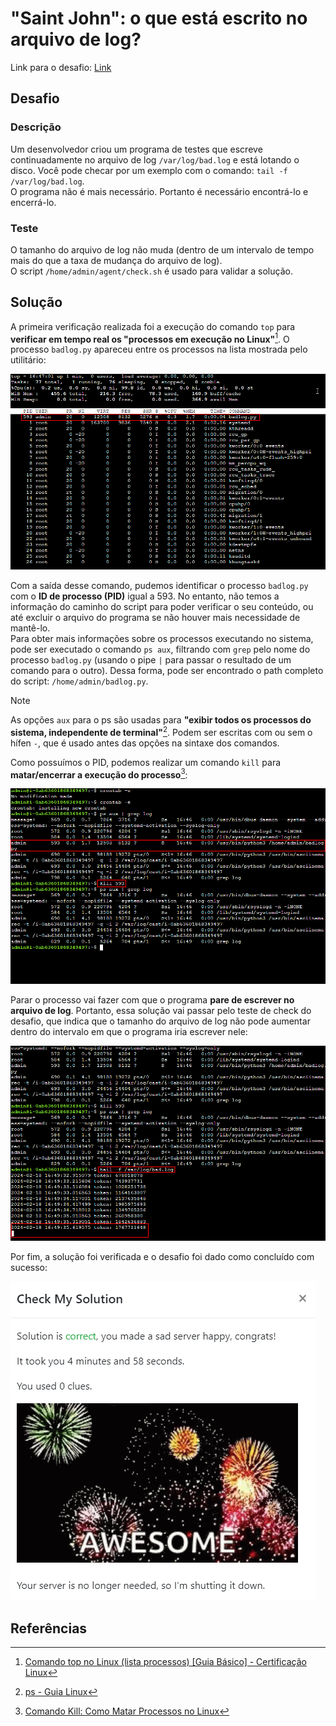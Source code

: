 # "Saint John": o que está escrito no arquivo de log?
Link para o desafio: [Link](https://sadservers.com/scenario/saint-john)

## Desafio
### Descrição
Um desenvolvedor criou um programa de testes que escreve continuadamente no arquivo de log `/var/log/bad.log` e está lotando o disco. Você pode checar por um exemplo com o comando: `tail -f /var/log/bad.log`. <br>
O programa não é mais necessário. Portanto é necessário encontrá-lo e encerrá-lo.
### Teste
O tamanho do arquivo de log não muda (dentro de um intervalo de tempo mais do que a taxa de mudança do arquivo de log). <br>
O script `/home/admin/agent/check.sh` é usado para validar a solução.

## Solução
A primeira verificação realizada foi a execução do comando `top` para **verificar em tempo real os "processos em execução no Linux"**[^1]. O processo `badlog.py` apareceu entre os processos na lista mostrada pelo utilitário:

<img src="screenshots/1-saint-john/saida-comando-processos.png/">

Com a saída desse comando, pudemos identificar o processo `badlog.py` com o **ID de processo (PID)** igual a 593. No entanto, não temos a informação do caminho do script para poder verificar o seu conteúdo, ou até excluir o arquivo do programa se não houver mais necessidade de mantê-lo.<br>
Para obter mais informações sobre os processos executando no sistema, pode ser executado o comando `ps aux`, filtrando com `grep` pelo nome do processo `badlog.py` (usando o pipe `|` para passar o resultado de um comando para o outro). Dessa forma, pode ser encontrado o path completo do script: `/home/admin/badlog.py`.<br>
> [!NOTE]
> As opções `aux` para o ps são usadas para **"exibir todos os processos do sistema, independente de terminal"**[^2]. Podem ser escritas com ou sem o hífen `-`, que é usado antes das opções na sintaxe dos comandos.

Como possuímos o PID, podemos realizar um comando `kill` para **matar/encerrar a execução do processo**[^3]:

<img src="screenshots/1-saint-john/kill-processo-logs.png">

Parar o processo vai fazer com que o programa **pare de escrever no arquivo de log**. Portanto, essa solução vai passar pelo teste de check do desafio, que indica que o tamanho do arquivo de log não pode aumentar dentro do intervalo em que o programa iria escrever nele:

<img src="screenshots/1-saint-john/saida-conteudo-logs.png">

Por fim, a solução foi verificada e o desafio foi dado como concluído com sucesso:

<img src="screenshots/1-saint-john/tela-desafio-final.png">

## Referências
[^1]: [Comando top no Linux (lista processos) [Guia Básico] - Certificação Linux](https://www.certificacaolinux.com.br/comando-linux-top/)
[^2]: [ps - Guia Linux](https://guialinux.uniriotec.br/ps/)
[^3]: [Comando Kill: Como Matar Processos no Linux](https://www.hostinger.com.br/tutoriais/comando-kill-linux)